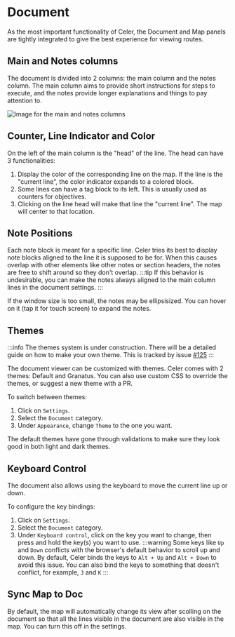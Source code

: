 # Document
As the most important functionality of Celer, the Document and Map panels are tightly integrated to give the best experience for viewing routes.

## Main and Notes columns
The document is divided into 2 columns: the main column and the notes column.
The main column aims to provide short instructions for steps to execute, and the notes
provide longer explanations and things to pay attention to.

![Image for the main and notes columns](https://cdn.discordapp.com/attachments/951389021114871819/1168355564594679889/image.png?ex=655176e9&is=653f01e9&hm=23fa392f0d26ba0ff1a8ae7290b361e75bc2bcb759f8ac95a951a5380c347f6a&)

## Counter, Line Indicator and Color
On the left of the main column is the "head" of the line. The head can have 3 functionalities:

1. Display the color of the corresponding line on the map. If the line is the "current line", the color indicator expands to a colored block.
2. Some lines can have a tag block to its left. This is usually used as counters for objectives.
3. Clicking on the line head will make that line the "current line". The map will center to that location.

## Note Positions
Each note block is meant for a specific line. Celer tries its best to display note blocks
aligned to the line it is supposed to be for. When this causes overlap with other elements like
other notes or section headers, the notes are free to shift around so they don't overlap.
:::tip
If this behavior is undesirable, you can make the notes always aligned to the main column lines
in the document settings.
:::

If the window size is too small, the notes may be ellipsisized. You can hover on it (tap it for touch screen) to expand the notes.

## Themes
:::info
The themes system is under construction. There will be a detailed guide on how to make your own theme.
This is tracked by issue [#125](https://github.com/Pistonite/celer/issues/125)
:::

The document viewer can be customized with themes. Celer comes with 2 themes: Default and Granatus.
You can also use custom CSS to override the themes, or suggest a new theme with a PR.

To switch between themes:
1. Click on <FluentIcon name="Settings20Regular" /> `Settings`.
2. Select the <FluentIcon name="Document20Regular" /> `Document` category.
3. Under `Appearance`, change `Theme` to the one you want.

The default themes have gone through validations to make sure they look good in both light and dark themes.

## Keyboard Control
The document also allows using the keyboard to move the current line up or down.

To configure the key bindings:
1. Click on <FluentIcon name="Settings20Regular" /> `Settings`.
2. Select the <FluentIcon name="Document20Regular" /> `Document` category.
3. Under `Keyboard control`, click on the key you want to change, then press and hold the key(s) you want to use.
:::warning
Some keys like `Up` and `Down` conflicts with the browser's default behavior to scroll up and down. By default, Celer binds the keys to
`Alt + Up` and `Alt + Down` to avoid this issue. You can also bind the keys to something that doesn't conflict, for example, `J` and `K`
:::

## Sync Map to Doc
By default, the map will automatically change its view after scolling on the document so that all the lines visible in the document are also
visible in the map. You can turn this off in the settings.
